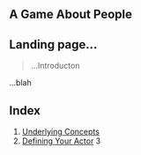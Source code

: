 ## A Game About People

## Landing page...
> ...Introducton




...blah

## Index
1. [Underlying Concepts](/docs/concepts.md)
2. [Defining Your Actor](/docs/Your_Actor.md)
3





